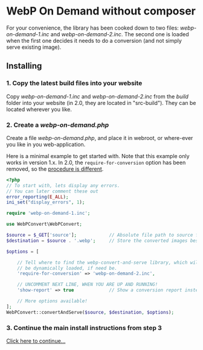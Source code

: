 # WebP On Demand without composer

For your convenience, the library has been cooked down to two files: *webp-on-demand-1.inc* and *webp-on-demand-2.inc*. The second one is loaded when the first one decides it needs to do a conversion (and not simply serve existing image).

## Installing

### 1. Copy the latest build files into your website
Copy *webp-on-demand-1.inc* and *webp-on-demand-2.inc* from the *build* folder into your website (in 2.0, they are located in "src-build"). They can be located wherever you like.

### 2. Create a *webp-on-demand.php*

Create a file *webp-on-demand.php*, and place it in webroot, or where-ever you like in you web-application.

Here is a minimal example to get started with. Note that this example only works in version 1.x. In 2.0, the `require-for-conversion` option has been removed, so the [procedure is different](https://github.com/rosell-dk/webp-convert/blob/master/docs/v2.0/webp-on-demand/without-composer.md).

```php
<?php
// To start with, lets display any errors.
// You can later comment these out
error_reporting(E_ALL);
ini_set("display_errors", 1);

require 'webp-on-demand-1.inc';

use WebPConvert\WebPConvert;

$source = $_GET['source'];            // Absolute file path to source file. Comes from the .htaccess
$destination = $source . '.webp';     // Store the converted images besides the original images (other options are available!)

$options = [

    // Tell where to find the webp-convert-and-serve library, which will
    // be dynamically loaded, if need be.
    'require-for-conversion' => 'webp-on-demand-2.inc',

    // UNCOMMENT NEXT LINE, WHEN YOU ARE UP AND RUNNING!
    'show-report' => true             // Show a conversion report instead of serving the converted image.

    // More options available!
];
WebPConvert::convertAndServe($source, $destination, $options);
```

### 3. Continue the main install instructions from step 3
[Click here to continue...](https://github.com/rosell-dk/webp-on-demand#3-add-redirect-rules)
